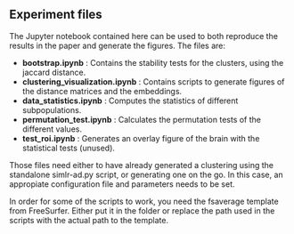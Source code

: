 ## Experiment files
The Jupyter notebook contained here can be used to both reproduce the results in the paper and generate the figures. The files are:
* **bootstrap.ipynb** : Contains the stability tests for the clusters, using the jaccard distance.
* **clustering_visualization.ipynb** : Contains scripts to generate figures of the distance matrices and the embeddings.
* **data_statistics.ipynb** : Computes the statistics of different subpopulations.
* **permutation_test.ipynb** : Calculates the permutation tests of the different values.
* **test_roi.ipynb** : Generates an overlay figure of the brain with the statistical tests (unused).

Those files need either to have already generated a clustering using the standalone simlr-ad.py script, or generating one on the go. In this case,
an appropiate configuration file and parameters needs to be set.

In order for some of the scripts to work, you need the fsaverage template from FreeSurfer. Either put it in the folder or replace the path used in the scripts with the actual path to the template.
